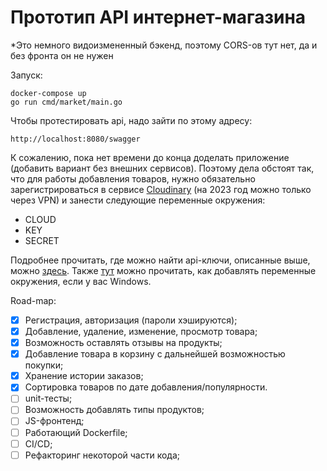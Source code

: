 # Прототип API интернет-магазина
*Это немного видоизмененный бэкенд, поэтому CORS-ов тут нет, да и без фронта он не нужен

Запуск:
```
docker-compose up
go run cmd/market/main.go
```

Чтобы протестировать api, надо зайти по этому адресу:
```
http://localhost:8080/swagger
```

К сожалению, пока нет времени до конца доделать приложение (добавить вариант без внешних сервисов). Поэтому дела обстоят так, что для работы добавления товаров, нужно обязательно зарегистрироваться в сервисе [Cloudinary](https://cloudinary.com/) (на 2023 год можно только через VPN) и занести следующие переменные окружения:
- CLOUD
- KEY
- SECRET

Подробнее прочитать, где можно найти api-ключи, описанные выше, можно [здесь](https://cloudinary.com/documentation/admin_api#:~:text=Your%20Cloudinary%20API%20Key%20and,are%20used%20for%20the%20authentication.).
Также [тут](https://support.microsoft.com/ru-ru/topic/%D0%B8%D1%81%D0%BF%D0%BE%D0%BB%D1%8C%D0%B7%D0%BE%D0%B2%D0%B0%D0%BD%D0%B8%D0%B5-%D0%BF%D0%B5%D1%80%D0%B5%D0%BC%D0%B5%D0%BD%D0%BD%D1%8B%D1%85-%D1%81%D1%80%D0%B5%D0%B4%D1%8B-%D0%B2-windows-xp-5bf6725b-655e-151c-0b55-9a8c9c7f747d#:~:text=%D0%9F%D0%B5%D1%80%D0%B5%D0%BC%D0%B5%D0%BD%D0%BD%D1%8B%D0%B5%20%D1%81%D1%80%D0%B5%D0%B4%D1%8B%20%E2%80%94%20%D1%8D%D1%82%D0%BE%20%D1%81%D1%82%D1%80%D0%BE%D0%BA%D0%B8%2C%20%D1%81%D0%BE%D0%B4%D0%B5%D1%80%D0%B6%D0%B0%D1%89%D0%B8%D0%B5,%D0%BA%D0%B0%D0%BA%20%D0%BF%D1%83%D1%82%D1%8C%20%D0%BA%20%D1%84%D0%B0%D0%B9%D0%BB%D0%B0%D0%BC%20Windows.) можно прочитать, как добавлять переменные окружения, если у вас Windows.

Road-map:
- [x] Регистрация, авторизация (пароли хэшируются);
- [x] Добавление, удаление, изменение, просмотр товара;
- [x] Возможность оставлять отзывы на продукты;
- [x] Добавление товара в корзину с дальнейшей возможностью покупки;
- [x] Хранение истории заказов;
- [x] Сортировка товаров по дате добавления/популярности.
- [ ] unit-тесты;
- [ ] Возможность добавлять типы продуктов;
- [ ] JS-фронтенд;
- [ ] Работающий Dockerfile;
- [ ] CI/CD;
- [ ] Рефакторинг некоторой части кода;
